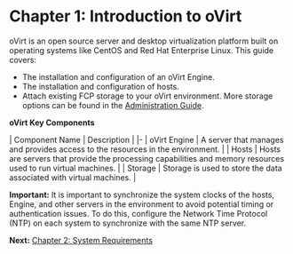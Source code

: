 # Chapter 1: Introduction to oVirt

oVirt is an open source server and desktop virtualization platform built on operating systems like CentOS and Red Hat Enterprise Linux. This guide covers:

* The installation and configuration of an oVirt Engine.
* The installation and configuration of hosts.
* Attach existing FCP storage to your oVirt environment. More storage options can be found in the [Administration Guide](/documentation/admin-guide/administration-guide/).

**oVirt Key Components**

| Component Name | Description |
|-
| oVirt Engine | A server that manages and provides access to the resources in the environment. |
| Hosts | Hosts are servers that provide the processing capabilities and memory resources used to run virtual machines. |
| Storage | Storage is used to store the data associated with virtual machines. |

**Important:** It is important to synchronize the system clocks of the hosts, Engine, and other servers in the environment to avoid potential timing or authentication issues. To do this, configure the Network Time Protocol (NTP) on each system to synchronize with the same NTP server.

**Next:** [Chapter 2: System Requirements](chap-System_Requirements)
